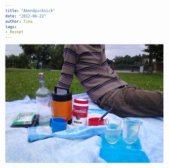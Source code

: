 ```yaml
---
title: "Abendpicknick"
date: "2012-06-22" 
author: Tina
tags:
- Rezept
---
```


![image](images/wpid-c360_2012-06-21-20-22-41_org.jpg "C360_2012-06-21-20-22-41_org.jpg")
